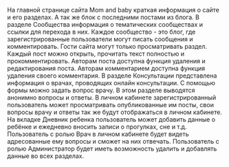 На главной странице cайтa Mom and baby краткая информация о сайте и его разделах. А так же блок с последними постами из блога. В разделе Сообщества информация о тематических сообществах и ссылки для перехода в них. 
Каждое сообщество - это блог, где зарегистрированные пользователи могут писать сообщения и комментировать. Гости сайта могут только просматривать раздел. Каждый пост можно открыть, прочитать текст полностью и прокомментировать. Авторам поста доступна функция удаления и редактирования поста. Авторам комментарием доступна функция удаления своего комментария.
В разделе Консультации представлена информация о врачах, проводящих онлайн консультации. С помощью формы можно задать вопрос врачу. В этом разделе выводятся анонимно вопросы и ответы. 
В личном кабинете зарегистрированный пользователь может просматривать опубликованные им посты, свои вопросы врачу и ответы так же будут отображаться в личном кабинете. 
На вкладке Дневник ребенка пользователь может добавить данные о ребёнке и ежедневно вносить записи о прогулках, сне и т.д. 
Пользователь с ролью Врач в личном кабинете будет видеть адресованные ему вопросы и сможет на них отвечать. 
Пользователь с ролью Администратор будет иметь возможность удалить и добавлять данные во всех разделах.
